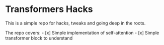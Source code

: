 # Transformers Hacks

This is a simple repo for hacks, tweaks and going deep in the roots.

The repo covers:
    - [x] Simple implementation of self-attention
    - [x] Simple transformer block to understand